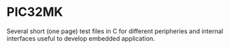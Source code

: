 # PIC32MK
Several short (one page) test files in C for different peripheries and internal interfaces useful to develop embedded application.
